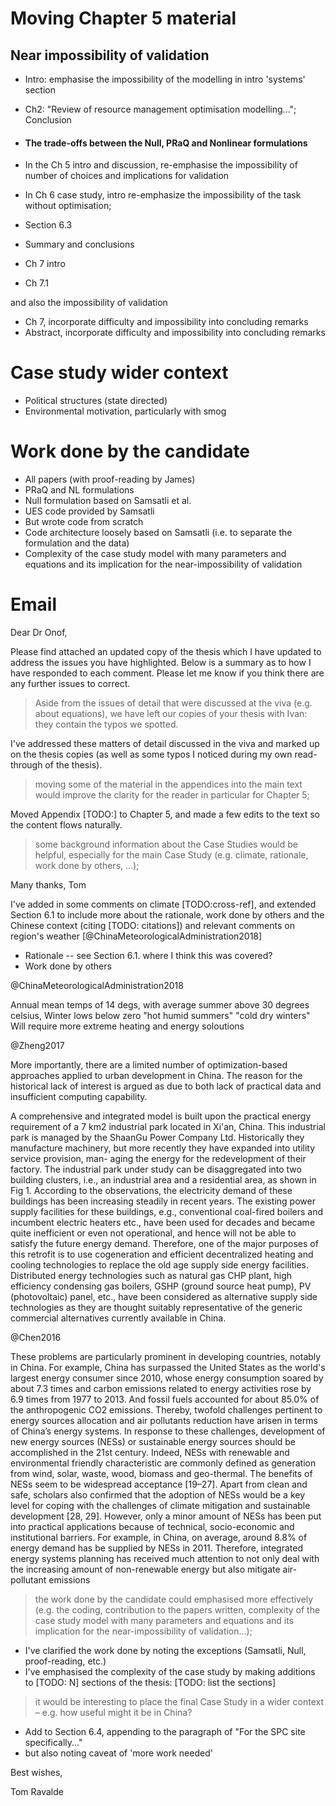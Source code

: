 # Moving Chapter 5 material

## Near impossibility of validation

- Intro: emphasise the impossibility of the modelling in intro 'systems' section
- Ch2: "Review of resource management optimisation modelling..."; Conclusion
- #### The trade-offs between the Null, PRaQ and Nonlinear formulations
 
- In the Ch 5 intro and discussion, re-emphasise the impossibility of number of choices and implications for validation
- In Ch 6 case study, intro re-emphasize the impossibility of the task without optimisation;
- Section 6.3
- Summary and conclusions
- Ch 7 intro
- Ch 7.1

and also the impossibility of validation
- Ch 7, incorporate difficulty and impossibility into concluding remarks
- Abstract, incorporate difficulty and impossibility into concluding remarks

# Case study wider context

- Political structures (state directed)
- Environmental motivation, particularly with smog

# Work done by the candidate

- All papers (with proof-reading by James)
- PRaQ and NL formulations
- Null formulation based on Samsatli et al.
- UES code provided by Samsatli
- But wrote code from scratch
- Code architecture loosely based on Samsatli (i.e. to separate the formulation and the data)
- Complexity of the case study model with many parameters and equations and its implication for the near-impossibility of validation

# Email

Dear Dr Onof,

Please find attached an updated copy of the thesis which I have updated to address the issues you have highlighted. Below is a summary as to how I have responded to each comment. Please let me know if you think there are any further issues to correct.

> Aside from the issues of detail that were discussed at the viva (e.g. about equations), we have left our copies of your thesis with Ivan: they contain the typos we spotted.

I've addressed these matters of detail discussed in the viva and marked up on the thesis copies (as well as some typos I noticed during my own read-through of the thesis).
 

> moving some of the material in the appendices into the main text would improve the clarity for the reader in particular for Chapter 5;

Moved Appendix [TODO:] to Chapter 5, and made a few edits to the text so the content flows naturally.

> some background information about the Case Studies would be helpful, especially for the main Case Study (e.g. climate, rationale, work done by others, …);

Many thanks,
Tom


I've added in some comments on climate [TODO:cross-ref], and extended Section 6.1 to include more about the rationale, work done by others and the Chinese context (citing [TODO: citations])
and relevant comments on region's weather [@ChinaMeteorologicalAdministration2018]

- Rationale -- see Section 6.1. where I think this was covered?
- Work done by others

@ChinaMeteorologicalAdministration2018

Annual mean temps of 14 degs, with average summer above 30 degrees celsius, 
Winter lows below zero
"hot humid summers"
"cold dry winters"
Will require more extreme heating and energy soloutions

@Zheng2017

More importantly, there are a limited number of optimization-based approaches applied to urban development in China. The reason for the historical lack of interest is argued as due to both lack of practical data and insufficient computing capability.

A comprehensive and integrated model is built upon the practical energy requirement of a 7 km2 industrial park located in Xi'an, China. This industrial park is managed by the ShaanGu Power Company Ltd. Historically they manufacture machinery, but more recently they have expanded into utility service provision, man- aging the energy for the redevelopment of their factory. The industrial park under study can be disaggregated into two building clusters, i.e., an industrial area and a residential area, as shown in Fig 1. According to the observations, the electricity demand of these buildings has been increasing steadily in recent years. The existing power supply facilities for these buildings, e.g., conventional coal-fired boilers and incumbent electric heaters etc., have been used for decades and became quite inefficient or even not operational, and hence will not be able to satisfy the future energy demand. Therefore, one of the major purposes of this retrofit is to use cogeneration and efficient decentralized heating and cooling technologies to replace the old age supply side energy facilities. Distributed energy technologies such as natural gas CHP plant, high efficiency condensing gas boilers, GSHP (ground source heat pump), PV (photovoltaic) panel, etc., have been considered as alternative supply side technologies as they are thought suitably representative of the generic commercial alternatives currently available in China.

@Chen2016

These problems are particularly prominent in developing countries, notably in China. For example, China has surpassed the United States as the world's largest energy consumer since 2010, whose energy consumption soared by about 7.3 times and carbon emissions related to energy activities rose by 6.9 times from 1977 to 2013. And fossil fuels accounted for about 85.0% of the anthropogenic CO2 emissions. Thereby, twofold challenges pertinent to energy sources allocation and air pollutants reduction have arisen in terms of China’s energy systems. In response to these challenges, development of new energy sources (NESs) or sustainable energy sources should be accomplished in the 21st century. Indeed, NESs with renewable and environmental friendly characteristic are commonly defined as generation from wind, solar, waste, wood, biomass and geo-thermal. The benefits of NESs seem to be widespread acceptance [19–27]. Apart from clean and safe, scholars also confirmed that the adoption of NESs would be a key level for coping with the challenges of climate mitigation and sustainable development [28, 29]. However, only a minor amount of NESs has been put into practical applications because of technical, socio-economic and institutional barriers. For example, in China, on average, around 8.8% of energy demand has be supplied by NESs in 2011. Therefore, integrated energy systems planning has received much attention to not only deal with the increasing amount of non-renewable energy but also mitigate air-pollutant emissions


> the work done by the candidate could emphasised more effectively (e.g. the coding, contribution to the papers written, complexity of the case study model with many parameters and equations and its implication for the near-impossibility of validation...);

- I've clarified the work done by noting the exceptions (Samsatli, Null, proof-reading, etc.)
- I've emphasised the complexity of the case study by making additions to [TODO: N] sections of the thesis:
 [TODO: list the sections]

> it would be interesting to place the final Case Study in a wider context – e.g. how useful might it be in China?

- Add to Section 6.4, appending to the paragraph of "For the SPC site specifically..."
- but also noting caveat of 'more work needed'

Best wishes,

Tom Ravalde
